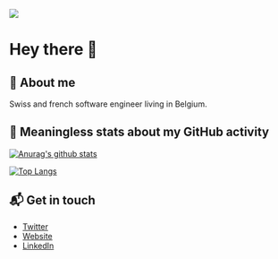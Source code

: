 ![](https://komarev.com/ghpvc/?username=antoninj)

# Hey there 👋 

## :boy: About me 
Swiss and french software engineer living in Belgium. 

## :mag_right: Meaningless stats about my GitHub activity 
[![Anurag's github stats](https://github-readme-stats.vercel.app/api?username=Antoninj&show_icons=true&count_private=true)](https://github.com/anuraghazra/github-readme-stats)

[![Top Langs](https://github-readme-stats.vercel.app/api/top-langs/?username=Antoninj&hide=html,jupyter%20notebook)](https://github.com/anuraghazra/github-readme-stats)

## 📬 Get in touch
- [Twitter](https://twitter.com/moanajsn)
- [Website](https://antoninjsn.netlify.app)
- [LinkedIn](https://www.linkedin.com/in/antonin-jousson-6503b495/)

